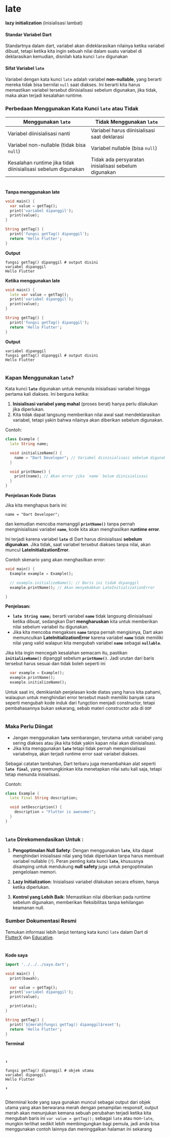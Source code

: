 # late

**lazy initialization** (inisialisasi lambat)

#### Standar Variabel Dart

Standartnya dalam dart, variabel akan dideklarasikan nilainya ketika variabel dibuat, tetapi ketika kita ingin sebuah nilai dalam suatu variabel di deklarasikan kemudian, disnilah kata kunci `late` digunakan

#### Sifat Variabel `late`

Variabel dengan kata kunci `late` adalah variabel **non-nullable**, yang berarti mereka tidak bisa bernilai `null` saat diakses. Ini berarti kita harus memastikan variabel tersebut diinisialisasi sebelum digunakan, jika tidak, maka akan terjadi kesalahan runtime.

### Perbedaan Menggunakan Kata Kunci `late` atau Tidak

| **Menggunakan `late`**                                        | **Tidak Menggunakan `late`**                         |
| ------------------------------------------------------------- | ---------------------------------------------------- |
| Variabel diinisialisasi nanti                                 | Variabel harus diinisialisasi saat deklarasi         |
| Variabel non-nullable (tidak bisa `null`)                     | Variabel nullable (bisa `null`)                      |
| Kesalahan runtime jika tidak diinisialisasi sebelum digunakan | Tidak ada persyaratan inisialisasi sebelum digunakan |

#

**Tanpa menggunakan late**

```dart
void main() {
  var value = getTag();
  print('variabel dipanggil');
  print(value);
}

String getTag() {
  print('fungsi getTag() dipanggil');
  return 'Hello Flutter';
}
```

**Output**

```PS
fungsi getTag() dipanggil # output disini
variabel dipanggil
Hello Flutter
```

**Ketika menggunakan late**

```dart
void main() {
  late var value = getTag();
  print('variabel dipanggil');
  print(value);
}

String getTag() {
  print('fungsi getTag() dipanggil');
  return 'Hello Flutter';
}
```

**Output**

```PS
variabel dipanggil
fungsi getTag() dipanggil # output disini
Hello Flutter
```

#

### Kapan Menggunakan **`late`**?

Kata kunci **`late`** digunakan untuk menunda inisialisasi variabel hingga pertama kali diakses. Ini berguna ketika:

1. **Inisialisasi variabel yang mahal** (proses berat) hanya perlu dilakukan jika diperlukan.
2. Kita tidak dapat langsung memberikan nilai awal saat mendeklarasikan variabel, tetapi yakin bahwa nilainya akan diberikan sebelum digunakan.

Contoh:

```dart
class Example {
  late String name;

  void initializeName() {
    name = "Dart Developer"; // Variabel diinisialisasi sebelum digunakan
  }

  void printName() {
    print(name); // Akan error jika `name` belum diinisialisasi
  }
}
```

**Penjelasan Kode Diatas**

Jika kita menghapus baris ini:

`name = "Dart Developer";`

dan kemudian mencoba memanggil **`printName()`** tanpa pernah menginisialisasi variabel **`name`**, kode kita akan menghasilkan **runtime error**.

Ini terjadi karena variabel **`late`** di Dart harus diinisialisasi **sebelum digunakan**. Jika tidak, saat variabel tersebut diakses tanpa nilai, akan muncul **LateInitializationError**.

Contoh skenario yang akan menghasilkan error:

```dart
void main() {
  Example example = Example();

  // example.initializeName(); // Baris ini tidak dipanggil
  example.printName(); // Akan menyebabkan LateInitializationError

}
```

**Penjelasan:**

- **`late String name;`** berarti variabel **`name`** tidak langsung diinisialisasi ketika dibuat, sedangkan Dart **mengharuskan** kita untuk memberikan nilai sebelum variabel itu digunakan.
- Jika kita mencoba mengakses **`name`** tanpa pernah mengisinya, Dart akan memunculkan **LateInitializationError** karena variabel **`name`** tidak memiliki nilai yang valid walapun kita mengubah variabel **`name`** sebagai **`nullable`**.

Jika kita ingin mencegah kesalahan semacam itu, pastikan **`initializeName()`** dipanggil sebelum **`printName()`**. Jadi urutan dari baris tersebut harus sesuai dan tidak boleh seperti ini

```dart
  var example = Example();
  example.printName();
  example.initializeName();
```

Untuk saat ini, demikianlah penjelasan kode diatas yang harus kita pahami, walaupun untuk menghindari error tersebut masih memiliki banyak cara seperti mengubah kode induk dari fungction menjadi constructor, tetapi pembahasannya bukan sekarang, sebab materi constructor ada di `OOP`

#

### Maka Perlu Diingat

- Jangan menggunakan **`late`** sembarangan, terutama untuk variabel yang sering diakses atau jika kita tidak yakin kapan nilai akan diinisialisasi.
- Jika kita menggunakan **`late`** tetapi tidak pernah menginisialisasi variabelnya, akan terjadi runtime error saat variabel diakses.

Sebagai catatan tambahan, Dart terbaru juga menambahkan alat seperti **`late final`**, yang memungkinkan kita menetapkan nilai satu kali saja, tetapi tetap menunda inisialisasi.

Contoh:

```dart
class Example {
  late final String description;

  void setDescription() {
    description = "Flutter is awesome!";
  }
}
```

#

### `late` Direkomendasikan Untuk :

1. **Pengoptimalan Null Safety**: Dengan menggunakan **`late`**, kita dapat menghindari inisialisasi nilai yang tidak diperlukan tanpa harus membuat variabel nullable (`?`).
   Peran penting kata kunci **`late`**, khususnya disamping untuk mendukung **null safety** juga untuk pengoptimalan pengelolaan memori.

1. **Lazy Initialization**: Inisialisasi variabel dilakukan secara efisien, hanya ketika diperlukan.
1. **Kontrol yang Lebih Baik**: Memastikan nilai diberikan pada runtime sebelum digunakan, memberikan fleksibilitas tanpa kehilangan keamanan null.

### Sumber Dokumentasi Resmi

Temukan informasi lebih lanjut tentang kata kunci `late` dalam Dart di [FlutterX](https://flutterx.com/dart-late-keyword-deep-dive-why-there-are-2-kinds-of-late-in-dart-2020-07-26) dan [Educative](https://www.educative.io/answers/what-is-the-late-keyword-in-dart).

#

**Kode saya**

```dart
import '../../../saya.dart';

void main() {
  print(bawah);

  var value = getTag();
  print('variabel dipanggil');
  print(value);

  print(atas);
}

String getTag() {
  print('${merah}fungsi getTag() dipanggil$reset');
  return 'Hello Flutter';
}
```

**Terminal**

```PS


⬇️

fungsi getTag() dipanggil # objek utama
variabel dipanggil
Hello Flutter

⬆️


```

Diterminal kode yang saya gunakan muncul sebagai output dari objek utama yang akan berwarana merah dengan penampilan responsif, output merah akan menunjukan kemana sebuah perubahan terjadi ketika kita mengubah baris ini `var value = getTag();` sebagai `late` atau non-`late`, mungkin terlihat sedikit lebih membingungkan bagi pemula, jadi anda bisa menggunakan contoh lainnya dan meninggalkan halaman ini sekarang
